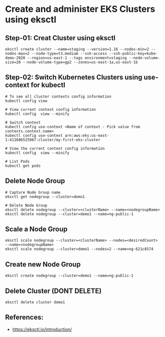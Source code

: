 # Create and administer EKS Clusters using eksctl

## Step-01: Creat Cluster using eksctl
```
eksctl create cluster --name=staging --version=1.16 --nodes-min=2 --nodes-max=2 --node-type=t3.medium --ssh-access --ssh-public-key=kube-demo-2020 --region=us-east-1 --tags environment=staging --node-volume-size=20 --node-volume-type=gp2 --zones=us-east-1a,us-east-1b
```

## Step-02: Switch Kubernetes Clusters using use-context for kubectl
```
# To see all cluster contexts config information
kubectl config view

# View current context config information
kubectl config  view --minify

# Switch context 
kubectl config use-context <Name of context - Pick value from contexts.context.name>
kubectl config use-context arn:aws:eks:us-east-1:411686525067:cluster/my-first-eks-cluster

# View the current context config information
kubectl config  view --minify

# List Pods
kubectl get pods
```


## Delete Node Group
```
# Capture Node Group name
eksctl get nodegroup --cluster=demo1

# Delete Node Group
eksctl delete nodegroup --cluster=<clusterName> --name=<nodegroupName>
eksctl delete nodegroup --cluster=demo1 --name=ng-public-1
```

## Scale a Node Group
```
eksctl scale nodegroup --cluster=<clusterName> --nodes=<desiredCount> --name=<nodegroupName>
eksctl scale nodegroup --cluster=demo1 --nodes=2 --name=ng-621c8574
```

## Create new Node Group
```
eksctl create nodegroup --cluster=demo1 --name=ng-public-1
```

## Delete Cluster  (DONT DELETE)
```
eksctl delete cluster demo1
```
## References:
- https://eksctl.io/introduction/
